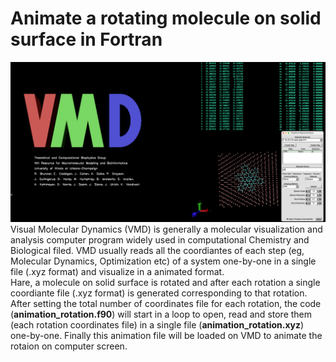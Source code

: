 # Animate a rotating molecule on solid surface in Fortran
![image alt](https://github.com/atomicadi/Animate-a-rotating-molecule-on-solid-surface_in-Fortran/blob/77e654e17ab198b5ca6d11fa38d2ae6e7e3bff33/Untitled.001.png)
Visual Molecular Dynamics (VMD) is generally a molecular visualization and analysis computer program widely used in computational Chemistry and Biological filed. VMD usually reads all the coordiantes of each step (eg, Molecular Dynamics, Optimization etc) of a system one-by-one in a single file (.xyz format) and visualize in a animated format.\
Hare, a molecule on solid surface is rotated and after each rotation a single coordiante file (.xyz format) is generated corresponding to that rotation. After setting the total number of coordinates file for each rotation, the code (**animation_rotation.f90**) will start in a loop to open, read and store them (each rotation coordinates file) in a single file (**animation_rotation.xyz**) one-by-one. Finally this animation file will be loaded on VMD to animate the rotaion on computer screen.
